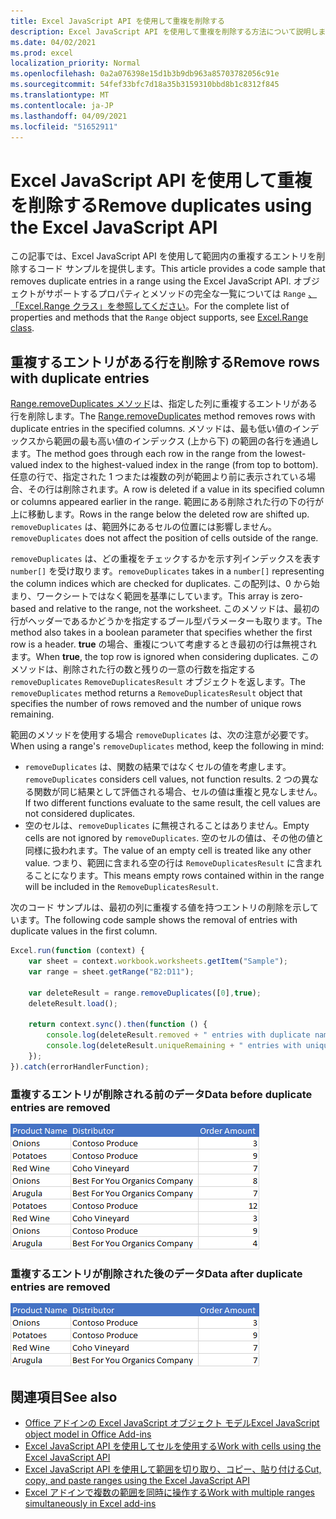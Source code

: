 ```yaml
---
title: Excel JavaScript API を使用して重複を削除する
description: Excel JavaScript API を使用して重複を削除する方法について説明します。
ms.date: 04/02/2021
ms.prod: excel
localization_priority: Normal
ms.openlocfilehash: 0a2a076398e15d1b3b9db963a85703782056c91e
ms.sourcegitcommit: 54fef33bfc7d18a35b3159310bbd8b1c8312f845
ms.translationtype: MT
ms.contentlocale: ja-JP
ms.lasthandoff: 04/09/2021
ms.locfileid: "51652911"
---
```

# <a name="remove-duplicates-using-the-excel-javascript-api"></a><span data-ttu-id="105f6-103">Excel JavaScript API を使用して重複を削除する</span><span class="sxs-lookup"><span data-stu-id="105f6-103">Remove duplicates using the Excel JavaScript API</span></span>

<span data-ttu-id="105f6-104">この記事では、Excel JavaScript API を使用して範囲内の重複するエントリを削除するコード サンプルを提供します。</span><span class="sxs-lookup"><span data-stu-id="105f6-104">This article provides a code sample that removes duplicate entries in a range using the Excel JavaScript API.</span></span> <span data-ttu-id="105f6-105">オブジェクトがサポートするプロパティとメソッドの完全な一覧については `Range` [、「Excel.Range クラス」を参照してください](/javascript/api/excel/excel.range)。</span><span class="sxs-lookup"><span data-stu-id="105f6-105">For the complete list of properties and methods that the `Range` object supports, see [Excel.Range class](/javascript/api/excel/excel.range).</span></span>

## <a name="remove-rows-with-duplicate-entries"></a><span data-ttu-id="105f6-106">重複するエントリがある行を削除する</span><span class="sxs-lookup"><span data-stu-id="105f6-106">Remove rows with duplicate entries</span></span>

<span data-ttu-id="105f6-107">[Range.removeDuplicates メソッド](/javascript/api/excel/excel.range#removeduplicates-columns--includesheader-)は、指定した列に重複するエントリがある行を削除します。</span><span class="sxs-lookup"><span data-stu-id="105f6-107">The [Range.removeDuplicates](/javascript/api/excel/excel.range#removeduplicates-columns--includesheader-) method removes rows with duplicate entries in the specified columns.</span></span> <span data-ttu-id="105f6-108">メソッドは、最も低い値のインデックスから範囲の最も高い値のインデックス (上から下) の範囲の各行を通過します。</span><span class="sxs-lookup"><span data-stu-id="105f6-108">The method goes through each row in the range from the lowest-valued index to the highest-valued index in the range (from top to bottom).</span></span> <span data-ttu-id="105f6-109">任意の行で、指定された 1 つまたは複数の列が範囲より前に表示されている場合、その行は削除されます。</span><span class="sxs-lookup"><span data-stu-id="105f6-109">A row is deleted if a value in its specified column or columns appeared earlier in the range.</span></span> <span data-ttu-id="105f6-110">範囲にある削除された行の下の行が上に移動します。</span><span class="sxs-lookup"><span data-stu-id="105f6-110">Rows in the range below the deleted row are shifted up.</span></span> <span data-ttu-id="105f6-111">`removeDuplicates` は、範囲外にあるセルの位置には影響しません。</span><span class="sxs-lookup"><span data-stu-id="105f6-111">`removeDuplicates` does not affect the position of cells outside of the range.</span></span>

<span data-ttu-id="105f6-112">`removeDuplicates` は、どの重複をチェックするかを示す列インデックスを表す `number[]` を受け取ります。</span><span class="sxs-lookup"><span data-stu-id="105f6-112">`removeDuplicates` takes in a `number[]` representing the column indices which are checked for duplicates.</span></span> <span data-ttu-id="105f6-113">この配列は、0 から始まり、ワークシートではなく範囲を基準にしています。</span><span class="sxs-lookup"><span data-stu-id="105f6-113">This array is zero-based and relative to the range, not the worksheet.</span></span> <span data-ttu-id="105f6-114">このメソッドは、最初の行がヘッダーであるかどうかを指定するブール型パラメーターも取ります。</span><span class="sxs-lookup"><span data-stu-id="105f6-114">The method also takes in a boolean parameter that specifies whether the first row is a header.</span></span> <span data-ttu-id="105f6-115">**true** の場合、重複について考慮するとき最初の行は無視されます。</span><span class="sxs-lookup"><span data-stu-id="105f6-115">When **true**, the top row is ignored when considering duplicates.</span></span> <span data-ttu-id="105f6-116">このメソッドは、削除された行の数と残りの一意の行数を指定する `removeDuplicates` `RemoveDuplicatesResult` オブジェクトを返します。</span><span class="sxs-lookup"><span data-stu-id="105f6-116">The `removeDuplicates` method returns a `RemoveDuplicatesResult` object that specifies the number of rows removed and the number of unique rows remaining.</span></span>

<span data-ttu-id="105f6-117">範囲のメソッドを使用する場合 `removeDuplicates` は、次の注意が必要です。</span><span class="sxs-lookup"><span data-stu-id="105f6-117">When using a range's `removeDuplicates` method, keep the following in mind:</span></span>

- <span data-ttu-id="105f6-118">`removeDuplicates` は、関数の結果ではなくセルの値を考慮します。</span><span class="sxs-lookup"><span data-stu-id="105f6-118">`removeDuplicates` considers cell values, not function results.</span></span> <span data-ttu-id="105f6-119">2 つの異なる関数が同じ結果として評価される場合、セルの値は重複と見なしません。</span><span class="sxs-lookup"><span data-stu-id="105f6-119">If two different functions evaluate to the same result, the cell values are not considered duplicates.</span></span>
- <span data-ttu-id="105f6-120">空のセルは、`removeDuplicates` に無視されることはありません。</span><span class="sxs-lookup"><span data-stu-id="105f6-120">Empty cells are not ignored by `removeDuplicates`.</span></span> <span data-ttu-id="105f6-121">空のセルの値は、その他の値と同様に扱われます。</span><span class="sxs-lookup"><span data-stu-id="105f6-121">The value of an empty cell is treated like any other value.</span></span> <span data-ttu-id="105f6-122">つまり、範囲に含まれる空の行は `RemoveDuplicatesResult` に含まれることになります。</span><span class="sxs-lookup"><span data-stu-id="105f6-122">This means empty rows contained within in the range will be included in the `RemoveDuplicatesResult`.</span></span>

<span data-ttu-id="105f6-123">次のコード サンプルは、最初の列に重複する値を持つエントリの削除を示しています。</span><span class="sxs-lookup"><span data-stu-id="105f6-123">The following code sample shows the removal of entries with duplicate values in the first column.</span></span>

```js
Excel.run(function (context) {
    var sheet = context.workbook.worksheets.getItem("Sample");
    var range = sheet.getRange("B2:D11");

    var deleteResult = range.removeDuplicates([0],true);
    deleteResult.load();

    return context.sync().then(function () {
        console.log(deleteResult.removed + " entries with duplicate names removed.");
        console.log(deleteResult.uniqueRemaining + " entries with unique names remain in the range.");
    });
}).catch(errorHandlerFunction);
```

### <a name="data-before-duplicate-entries-are-removed"></a><span data-ttu-id="105f6-124">重複するエントリが削除される前のデータ</span><span class="sxs-lookup"><span data-stu-id="105f6-124">Data before duplicate entries are removed</span></span>

![範囲の remove duplicates メソッドが実行される前の Excel のデータ](../images/excel-ranges-remove-duplicates-before.png)

### <a name="data-after-duplicate-entries-are-removed"></a><span data-ttu-id="105f6-126">重複するエントリが削除された後のデータ</span><span class="sxs-lookup"><span data-stu-id="105f6-126">Data after duplicate entries are removed</span></span>

![範囲の削除重複メソッドが実行された後の Excel のデータ](../images/excel-ranges-remove-duplicates-after.png)

## <a name="see-also"></a><span data-ttu-id="105f6-128">関連項目</span><span class="sxs-lookup"><span data-stu-id="105f6-128">See also</span></span>

- [<span data-ttu-id="105f6-129">Office アドインの Excel JavaScript オブジェクト モデル</span><span class="sxs-lookup"><span data-stu-id="105f6-129">Excel JavaScript object model in Office Add-ins</span></span>](excel-add-ins-core-concepts.md)
- [<span data-ttu-id="105f6-130">Excel JavaScript API を使用してセルを使用する</span><span class="sxs-lookup"><span data-stu-id="105f6-130">Work with cells using the Excel JavaScript API</span></span>](excel-add-ins-cells.md)
- [<span data-ttu-id="105f6-131">Excel JavaScript API を使用して範囲を切り取り、コピー、貼り付ける</span><span class="sxs-lookup"><span data-stu-id="105f6-131">Cut, copy, and paste ranges using the Excel JavaScript API</span></span>](excel-add-ins-ranges-cut-copy-paste.md)
- [<span data-ttu-id="105f6-132">Excel アドインで複数の範囲を同時に操作する</span><span class="sxs-lookup"><span data-stu-id="105f6-132">Work with multiple ranges simultaneously in Excel add-ins</span></span>](excel-add-ins-multiple-ranges.md)
